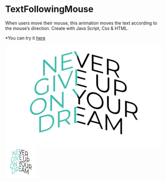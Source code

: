 # TextFollowingMouse
When users move their mouse, this animation moves the text according to the mouse’s direction.
Create with Java Script, Css & HTML.

*You can try it [here](https://sh-anna.github.io/TextFollowingMouse/)

![](Capture.JPG)
<img src="https://github.com/sh-anna/TextFollowingMouse/blob/main/Capture.JPG" width="100" height="100">
